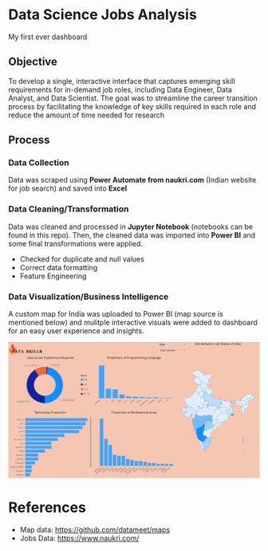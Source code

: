 # Data Science Jobs Analysis
My first ever dashboard

## Objective
To develop a single, interactive interface that captures emerging skill requirements for in-demand job roles, including Data Engineer, Data Analyst, and Data Scientist. The goal was to streamline the career transition process by facilitating the knowledge of key skills required in each role and reduce the amount of time needed for research

## Process
### Data Collection
Data was scraped using **Power Automate from naukri.com** (Indian website for job search) and saved into **Excel**

### Data Cleaning/Transformation
Data was cleaned and processed in **Jupyter Notebook** (notebooks can be found in this repo). Then, the cleaned data was imported into **Power BI** and some final transformations were applied.
- Checked for duplicate and null values
- Correct data formatting
- Feature Engineering

### Data Visualization/Business Intelligence
A custom map for India was uploaded to Power BI (map source is mentioned below) and mulitple interactive visuals were added to dashboard for an easy user experience and insights.


![dashboard](dataroles_dashboard.png)
# References
- Map data: https://github.com/datameet/maps
- Jobs Data: https://www.naukri.com/
